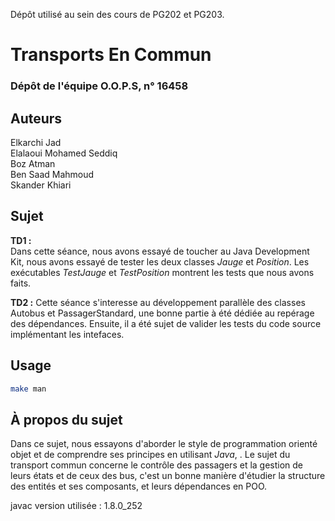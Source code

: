 Dépôt utilisé au sein des cours de PG202 et PG203.
# Transports En Commun
### Dépôt de l'équipe O.O.P.S, n° 16458
## Auteurs
Elkarchi Jad  
Elalaoui Mohamed Seddiq  
Boz Atman  
Ben Saad Mahmoud  
Skander Khiari 

## Sujet
**TD1 :**  
Dans cette séance, nous avons essayé de toucher au Java Development Kit, nous avons essayé de tester les deux classes _Jauge_ et _Position_. Les exécutables *TestJauge* et *TestPosition* montrent les tests que nous avons faits.

**TD2 :**
Cette séance s'interesse au développement parallèle des classes Autobus et PassagerStandard, une bonne partie à été dédiée au repérage des dépendances. Ensuite, il a été sujet de valider les tests du code source implémentant les intefaces.

## Usage

```bash
make man
```

## À propos du sujet
Dans ce sujet, nous essayons d'aborder le style de programmation orienté objet et de comprendre ses principes en utilisant _Java_, . Le sujet du transport commun concerne le contrôle des passagers et la gestion de leurs états et de ceux des bus, c'est un bonne manière d'étudier la structure des entités et ses composants, et leurs dépendances en POO. 



javac version utilisée : 1.8.0_252

